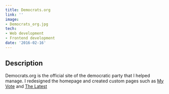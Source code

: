```yaml
---
title: Democrats.org
link: ''
image:
- Democrats_org.jpg
tech:
- Web development
- Frontend development
date: '2016-02-16'
---
```


## Description
Democrats.org is the official site of the democratic party that I helped manage. I redesigned the homepage and created custom pages such as [My Vote](/project/my-vote) and [The Latest](/project/the-latest)
